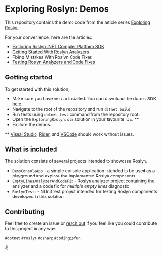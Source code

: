 # Exploring Roslyn: Demos

This repository contains the demo code from the article series [Exploring Roslyn](https://denace.dev/series/exploring-roslyn).

For your convenience, here are the articles:

- [Exploring Roslyn .NET Compiler Platform SDK](https://denace.dev/exploring-roslyn-net-compiler-platform-sdk)
- [Getting Started With Roslyn Analyzers](https://denace.dev/getting-started-with-roslyn-analyzers)
- [Fixing Mistakes With Roslyn Code Fixes](https://denace.dev/fixing-mistakes-with-roslyn-code-fixes)
- [Testing Roslyn Analyzers and Code Fixes](https://denace.dev/testing-roslyn-analyzers-and-code-fixes)

## Getting started

To get started with this solution, 

- Make sure you have `net7.0` installed. You can download the dotnet SDK [here](https://dotnet.microsoft.com/en-us/download/dotnet/7.0). 
- Navigate to the root of the repository and run `dotnet build`.
- Run tests using `dotnet test` command from the repository root.
- Open the `ExploringRoslyn.sln` solution in your favourite IDE. **
- Explore the demos.

** [Visual Studio](https://visualstudio.microsoft.com/vs/community/), [Rider](https://www.jetbrains.com/rider/download/), and [VSCode](https://code.visualstudio.com/download) should work without issues.

## What is included

The solution consists of several projects intended to showcase Roslyn.

- `DemoConsoleApp` - a simple console application intended to be used as a playground and explore the implemented Roslyn components
- `EmptyLinesAnalyzerAndCodeFix` - Roslyn analyzer project containing the analyzer and a code fix for *multiple empty lines* diagnostic
- `RoslynTests` - NUnit test project intended for testing Roslyn components developed in this solution

## Contributing

Feel free to create an issue or [reach out](mailto:denis.ekart@gmail.com) if you feel like you could contribute to this project in any way.

`#dotnet` `#roslyn` `#csharp` `#codingisfun`

✌